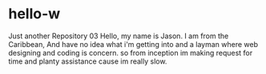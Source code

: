 # hello-w
Just another Repository 03
Hello, my name is Jason. I am from the Caribbean, And have no idea what i'm getting into and a layman where web designing and coding is concern. so from inception im making request for time and planty assistance cause im really slow.
